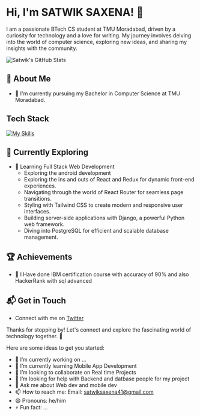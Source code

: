 # Hi, I'm SATWIK SAXENA! 👋

I am a passionate BTech CS student at TMU Moradabad, driven by a curiosity for technology and a love for writing. My journey involves delving into the world of computer science, exploring new ideas, and sharing my insights with the community.

![Satwik's GitHub Stats](https://github-readme-stats.vercel.app/api?username=satwik12-dev&theme=vue-dark&show_icons=true&hide_border=true&count_private=true)

## 🚀 About Me

- 🔭 I'm currently pursuing my Bachelor in Computer Science at TMU Moradabad.


## Tech Stack
[![My Skills](https://skillicons.dev/icons?i=js,html,css,java,nodejs)](https://skillicons.dev)
## 🌱 Currently Exploring

- 🚀 Learning Full Stack Web Development
  - Exploring the android development
  - Exploring the ins and outs of React and Redux for dynamic front-end experiences.
  - Navigating through the world of React Router for seamless page transitions.
  - Styling with Tailwind CSS to create modern and responsive user interfaces.
  - Building server-side applications with Django, a powerful Python web framework.
  - Diving into PostgreSQL for efficient and scalable database management.

 ## 🏆 Achievements

- 🌟   I Have done IBM certification course with accuracy of 90% and also HackerRank with sql advanced

## 📬 Get in Touch

- Connect with me on [Twitter]()

Thanks for stopping by! Let's connect and explore the fascinating world of technology together. 🚀




Here are some ideas to get you started:

- 🔭 I’m currently working on ...
- 🌱 I’m currently learning Mobile App Development
- 👯 I’m looking to collaborate on Real time Projects
- 🤔 I’m looking for help with Backend and datbase people for my project
- 💬 Ask me about Web dev and mobile dev
- 📫 How to reach me: 
     Email: satwiksaxena41@gmail.com
- 😄 Pronouns: he/him
- ⚡ Fun fact: ...
